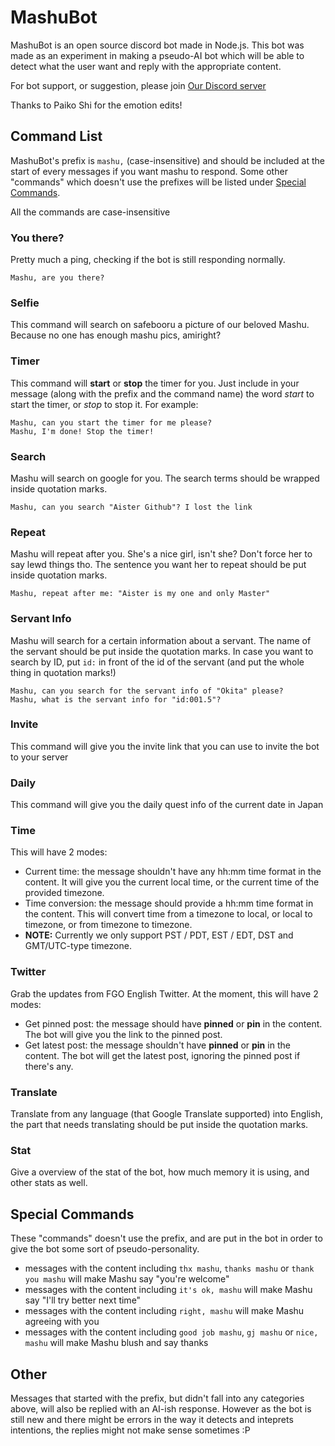 # MashuBot
MashuBot is an open source discord bot made in Node.js. This bot was made as an experiment in making a pseudo-AI bot which will be able to detect what the user want and reply with the appropriate content.

For bot support, or suggestion, please join [Our Discord server](http://discord.gg/VcYEefZ)

Thanks to Paiko Shi for the emotion edits!

## Command List
MashuBot's prefix is `mashu,` (case-insensitive) and should be included at the start of every messages if you want mashu to respond. Some other "commands" which doesn't use the prefixes will be listed under [Special Commands](#special).

All the commands are case-insensitive

### You there?
Pretty much a ping, checking if the bot is still responding normally.
```
Mashu, are you there?
```

### Selfie
This command will search on safebooru a picture of our beloved Mashu. Because no one has enough mashu pics, amiright?

### Timer
This command will **start** or **stop** the timer for you. Just include in your message (along with the prefix and the command name) the word *start* to start the timer, or *stop* to stop it. For example:
```
Mashu, can you start the timer for me please?
Mashu, I'm done! Stop the timer!
```

### Search
Mashu will search on google for you. The search terms should be wrapped inside quotation marks.
```
Mashu, can you search "Aister Github"? I lost the link
```

### Repeat
Mashu will repeat after you. She's a nice girl, isn't she? Don't force her to say lewd things tho. The sentence you want her to repeat should be put inside quotation marks.
```
Mashu, repeat after me: "Aister is my one and only Master"
```

### Servant Info
Mashu will search for a certain information about a servant. The name of the servant should be put inside the quotation marks. In case you want to search by ID, put `id:` in front of the id of the servant (and put the whole thing in quotation marks!)
```
Mashu, can you search for the servant info of "Okita" please?
Mashu, what is the servant info for "id:001.5"?
```

### Invite
This command will give you the invite link that you can use to invite the bot to your server

### Daily
This command will give you the daily quest info of the current date in Japan

### Time
This will have 2 modes:
- Current time: the message shouldn't have any hh:mm time format in the content. It will give you the current local time, or the current time of the provided timezone.
- Time conversion: the message should provide a hh:mm time format in the content. This will convert time from a timezone to local, or local to timezone, or from timezone to timezone.
- **NOTE:** Currently we only support PST / PDT, EST / EDT, DST and GMT/UTC-type timezone.

### Twitter
Grab the updates from FGO English Twitter. At the moment, this will have 2 modes:
- Get pinned post: the message should have **pinned** or **pin** in the content. The bot will give you the link to the pinned post.
- Get latest post: the message shouldn't have **pinned** or **pin** in the content. The bot will get the latest post, ignoring the pinned post if there's any.

### Translate
Translate from any language (that Google Translate supported) into English, the part that needs translating should be put inside the quotation marks.

### Stat
Give a overview of the stat of the bot, how much memory it is using, and other stats as well.

## Special Commands
These "commands" doesn't use the prefix, and are put in the bot in order to give the bot some sort of pseudo-personality.
- messages with the content including `thx mashu`, `thanks mashu` or `thank you mashu` will make Mashu say "you're welcome"
- messages with the content including `it's ok, mashu` will make Mashu say "I'll try better next time"
- messages with the content including `right, mashu` will make Mashu agreeing with you
- messages with the content including `good job mashu`, `gj mashu` or `nice, mashu` will make Mashu blush and say thanks

## Other
Messages that started with the prefix, but didn't fall into any categories above, will also be replied with an AI-ish response. However as the bot is still new and there might be errors in the way it detects and inteprets intentions, the replies might not make sense sometimes :P